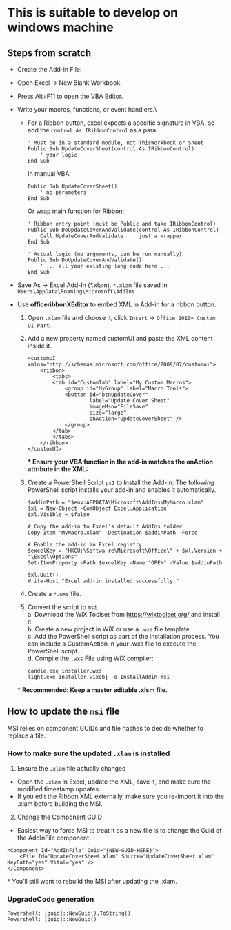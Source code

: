 # This is suitable to develop on windows machine

## Steps from scratch
- Create the Add-in File:
- Open Excel → New Blank Workbook.
- Press Alt+F11 to open the VBA Editor.
- Write your macros, functions, or event handlers.\
    * For a Ribbon button, excel expects a specific signature in VBA, so add the `control As IRibbonControl` as a para:
        ```
        ' Must be in a standard module, not ThisWorkbook or Sheet
        Public Sub UpdateCoverSheet(control As IRibbonControl)
            ' your logic
        End Sub
        ```
        In manual VBA:
        ```
        Public Sub UpdateCoverSheet()
            ' no parameters
        End Sub
        ```
        Or wrap main function for Ribbon:
        ```
        ' Ribbon entry point (must be Public and take IRibbonControl)
        Public Sub DoUpdateCoverAndValidate(control As IRibbonControl)
            Call UpdateCoverAndValidate   ' just a wrapper
        End Sub

        ' Actual logic (no arguments, can be run manually)
        Public Sub DoUpdateCoverAndValidate()
            ' ... all your existing long code here ...
        End Sub
        ```
- Save As → Excel Add-In (*.xlam).
    `*.xlam` file saved in `Users\AppData\Roaming\Microsoft\AddIns`
- Use **officeribbonXEditor** to embed XML in Add-in for a ribbon button.
    1. Open `.xlam` file and choose it, click `Insert` -> `Office 2010+ Custom UI Part`.
    2. Add a new property named customUI and paste the XML content inside it.
        ```
        <customUI xmlns="http://schemas.microsoft.com/office/2009/07/customui">
            <ribbon>
                <tabs>
                <tab id="CustomTab" label="My Custom Macros">
                    <group id="MyGroup" label="Macro Tools">
                    <button id="btnUpdateCover" 
                            label="Update Cover Sheet" 
                            imageMso="FileSave" 
                            size="large"
                            onAction="UpdateCoverSheet" />
                    </group>
                </tab>
                </tabs>
            </ribbon>
        </customUI>
        ```
        **\* Ensure your VBA function in the add-in matches the onAction attribute in the XML:**

    3. Create a PowerShell Script `ps1` to Install the Add-in: The following PowerShell script installs your add-in and enables it automatically.
        ```
        $addinPath = "$env:APPDATA\Microsoft\AddIns\MyMacro.xlam"
        $xl = New-Object -ComObject Excel.Application
        $xl.Visible = $false

        # Copy the add-in to Excel's default AddIns folder
        Copy-Item "MyMacro.xlam" -Destination $addinPath -Force

        # Enable the add-in in Excel registry
        $excelKey = "HKCU:\Softwa re\Microsoft\Office\" + $xl.Version + "\Excel\Options"
        Set-ItemProperty -Path $excelKey -Name "OPEN" -Value $addinPath

        $xl.Quit()
        Write-Host "Excel add-in installed successfully."
        ```
    4. Create a `*.wxs` file.
    5. Convert the script to `msi`. \
        a. Download the WiX Toolset from https://wixtoolset.org/ and install it. \
        b. Create a new project in WiX or use a `.wxs` file template. \
        c. Add the PowerShell script as part of the installation process. You can include a CustomAction in your .wxs file to execute the PowerShell script. \
        d. Compile the `.wxs` File using WiX compiler:
        ```
        candle.exe installer.wxs
        light.exe installer.wixobj -o InstallAddin.msi
        ```

    \* **Recommended: Keep a master editable .xlsm file.**

## How to update the `msi` file
MSI relies on component GUIDs and file hashes to decide whether to replace a file.

### How to make sure the updated `.xlam` is installed
1. Ensure the `.xlam` file actually changed
* Open the `.xlam` in Excel, update the XML, save it, and make sure the modified timestamp updates.
* If you edit the Ribbon XML externally, make sure you re-import it into the .xlam before building the MSI.
2. Change the Component GUID
* Easiest way to force MSI to treat it as a new file is to change the Guid of the AddInFile component:
```
<Component Id="AddInFile" Guid="{NEW-GUID-HERE}">
    <File Id="UpdateCoverSheet.xlam" Source="UpdateCoverSheet.xlam" KeyPath="yes" Vital="yes" />
</Component>
```
\* You’ll still want to rebuild the MSI after updating the .xlam.


### UpgradeCode generation
```
Powershell: [guid]::NewGuid().ToString()
Powershell: [guid]::NewGuid()	
```

